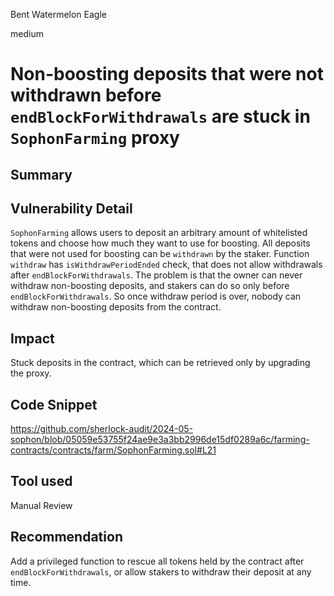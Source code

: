 Bent Watermelon Eagle

medium

# Non-boosting deposits that were not withdrawn before `endBlockForWithdrawals` are stuck in `SophonFarming` proxy

## Summary


## Vulnerability Detail

`SophonFarming` allows users to deposit an arbitrary amount of whitelisted tokens and choose how much they want to use for boosting. All deposits that were not used for boosting can be `withdrawn` by the staker. Function `withdraw` has `isWithdrawPeriodEnded` check, that does not allow withdrawals after `endBlockForWithdrawals`. The problem is that the owner can never withdraw non-boosting deposits, and stakers can do so only before `endBlockForWithdrawals`. So once withdraw period is over, nobody can withdraw non-boosting deposits from the contract.

## Impact

Stuck deposits in the contract, which can be retrieved only by upgrading the proxy.

## Code Snippet

https://github.com/sherlock-audit/2024-05-sophon/blob/05059e53755f24ae9e3a3bb2996de15df0289a6c/farming-contracts/contracts/farm/SophonFarming.sol#L21

## Tool used

Manual Review

## Recommendation

Add a privileged function to rescue all tokens held by the contract after `endBlockForWithdrawals`, or allow stakers to withdraw their deposit at any time.